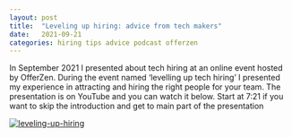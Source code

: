 ```yaml
---
layout: post
title:  "Leveling up hiring: advice from tech makers"
date:   2021-09-21
categories: hiring tips advice podcast offerzen
---
```


In September 2021 I presented about tech hiring at an online event hosted by OfferZen. During the event named ‘levelling up tech hiring’ I presented my experience in attracting and hiring the right people for your team. The presentation is on YouTube and you can watch it below. Start at 7:21  if you want to skip the introduction and get to main part of the presentation

[![leveling-up-hiring](https://user-images.githubusercontent.com/5676977/134814792-8f426414-11b2-4232-869d-34cd0c4e6853.png)](https://www.youtube.com/watch?v=lFJjyIuUG-E&t=3s "Leveling up hiring - advice from tech makers")
